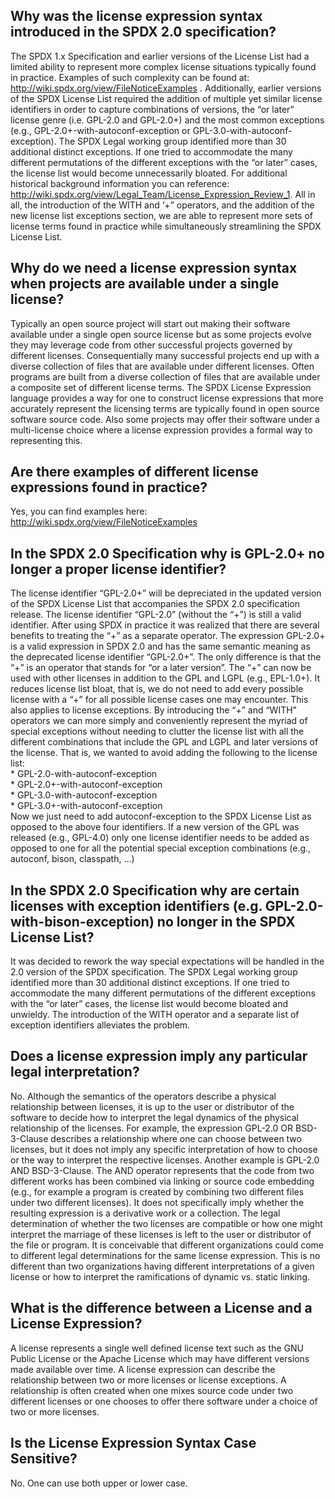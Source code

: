 ## Why was the license expression syntax introduced in the SPDX 2.0 specification?

The SPDX 1.x Specification and earlier versions of the License List had
a limited ability to represent more complex license situations typically
found in practice. Examples of such complexity can be found at:
<http://wiki.spdx.org/view/FileNoticeExamples> . Additionally, earlier
versions of the SPDX License List required the addition of multiple yet
similar license identifiers in order to capture combinations of
versions, the “or later” license genre (i.e. GPL-2.0 and GPL-2.0+) and
the most common exceptions (e.g., GPL-2.0+-with-autoconf-exception or
GPL-3.0-with-autoconf-exception). The SPDX Legal working group
identified more than 30 additional distinct exceptions. If one tried to
accommodate the many different permutations of the different exceptions
with the “or later” cases, the license list would become unnecessarily
bloated. For additional historical background information you can
reference:
<http://wiki.spdx.org/view/Legal_Team/License_Expression_Review_1>. All
in all, the introduction of the WITH and ‘+” operators, and the addition
of the new license list exceptions section, we are able to represent
more sets of license terms found in practice while simultaneously
streamlining the SPDX License List.

## Why do we need a license expression syntax when projects are available under a single license?

Typically an open source project will start out making their software
available under a single open source license but as some projects evolve
they may leverage code from other successful projects governed by
different licenses. Consequentially many successful projects end up with
a diverse collection of files that are available under different
licenses. Often programs are built from a diverse collection of files
that are available under a composite set of different license terms. The
SPDX License Expression language provides a way for one to construct
license expressions that more accurately represent the licensing terms
are typically found in open source software source code. Also some
projects may offer their software under a multi-license choice where a
license expression provides a formal way to representing this.

## Are there examples of different license expressions found in practice?

Yes, you can find examples here:
<http://wiki.spdx.org/view/FileNoticeExamples>

## In the SPDX 2.0 Specification why is GPL-2.0+ no longer a proper license identifier?

The license identifier “GPL-2.0+” will be depreciated in the updated
version of the SPDX License List that accompanies the SPDX 2.0
specification release. The license identifier “GPL-2.0” (without the
“+”) is still a valid identifier. After using SPDX in practice it
was realized that there are several benefits to treating the “+” as a
separate operator. The expression GPL-2.0+ is a valid expression in SPDX
2.0 and has the same semantic meaning as the deprecated license
identifier “GPL-2.0+”. The only difference is that the “+” is an
operator that stands for “or a later version”. The “+” can now be used
with other licenses in addition to the GPL and LGPL (e.g., EPL-1.0+). It
reduces license list bloat, that is, we do not need to add every
possible license with a “+” for all possible license cases one may
encounter. This also applies to license exceptions. By introducing the
“+” and “WITH” operators we can more simply and conveniently represent
the myriad of special exceptions without needing to clutter the license
list with all the different combinations that include the GPL and LGPL
and later versions of the license. That is, we wanted to avoid adding
the following to the license list:  
\* GPL-2.0-with-autoconf-exception  
\* GPL-2.0+-with-autoconf-exception  
\* GPL-3.0-with-autoconf-exception  
\* GPL-3.0+-with-autoconf-exception  
Now we just need to add autoconf-exception to the SPDX License List as
opposed to the above four identifiers. If a new version of the GPL was
released (e.g., GPL-4.0) only one license identifier needs to be added
as opposed to one for all the potential special exception combinations
(e.g., autoconf, bison, classpath, …)

## In the SPDX 2.0 Specification why are certain licenses with exception identifiers (e.g. GPL-2.0-with-bison-exception) no longer in the SPDX License List?

It was decided to rework the way special expectations will be handled in
the 2.0 version of the SPDX specification. The SPDX Legal working group
identified more than 30 additional distinct exceptions. If one tried to
accommodate the many different permutations of the different exceptions
with the “or later” cases, the license list would become bloated and
unwieldy. The introduction of the WITH operator and a separate list of
exception identifiers alleviates the problem.

## Does a license expression imply any particular legal interpretation?

No. Although the semantics of the operators describe a physical
relationship between licenses, it is up to the user or distributor of
the software to decide how to interpret the legal dynamics of the
physical relationship of the licenses. For example, the expression
GPL-2.0 OR BSD-3-Clause describes a relationship where one can choose
between two licenses, but it does not imply any specific interpretation
of how to choose or the way to interpret the respective licenses.
Another example is GPL-2.0 AND BSD-3-Clause. The AND operator represents
that the code from two different works has been combined via linking or
source code embedding (e.g., for example a program is created by
combining two different files under two different licenses). It does not
specifically imply whether the resulting expression is a derivative work
or a collection. The legal determination of whether the two licenses are
compatible or how one might interpret the marriage of these licenses is
left to the user or distributor of the file or program. It is
conceivable that different organizations could come to different legal
determinations for the same license expression. This is no different
than two organizations having different interpretations of a given
license or how to interpret the ramifications of dynamic vs. static
linking.

## What is the difference between a License and a License Expression?

A license represents a single well defined license text such as the GNU
Public License or the Apache License which may have different versions
made available over time. A license expression can describe the
relationship between two or more licenses or license exceptions. A
relationship is often created when one mixes source code under two
different licenses or one chooses to offer there software under a choice
of two or more licenses.

## Is the License Expression Syntax Case Sensitive?

No. One can use both upper or lower case.
